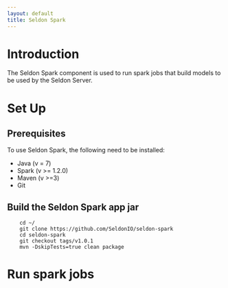 ```yaml
---
layout: default
title: Seldon Spark
---
```


# Introduction
 
The Seldon Spark component is used to run spark jobs that build models to be used by the Seldon Server.

# Set Up

## Prerequisites

To use Seldon Spark, the following need to be installed:

* Java (v = 7)
* Spark (v >= 1.2.0)
* Maven (v >=3)
* Git


## Build the Seldon Spark app jar

        cd ~/
        git clone https://github.com/SeldonIO/seldon-spark
        cd seldon-spark
        git checkout tags/v1.0.1
        mvn -DskipTests=true clean package

# Run spark jobs


